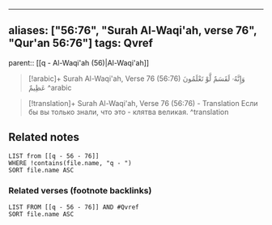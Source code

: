 
---
aliases: ["56:76", "Surah Al-Waqi'ah, verse 76", "Qur'an 56:76"]
tags: Qvref
---

parent:: [[q - Al-Waqi'ah (56)|Al-Waqi'ah]]

> [!arabic]+ Surah Al-Waqi'ah, Verse 76 (56:76)
> <span class="quran-arabic">وَإِنَّهُۥ لَقَسَمٌ لَّوْ تَعْلَمُونَ عَظِيمٌ</span>
^arabic

> [!translation]+ Surah Al-Waqi'ah, Verse 76 (56:76) - Translation
> Если бы вы только знали, что это - клятва великая.
^translation



## Related notes
```dataview
LIST from [[q - 56 - 76]]
WHERE !contains(file.name, "q - ")
SORT file.name ASC
```

### Related verses (footnote backlinks)
```dataview
LIST FROM [[q - 56 - 76]] AND #Qvref
SORT file.name ASC
```

